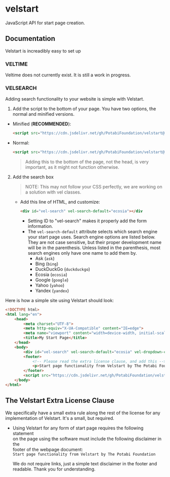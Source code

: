 # velstart
JavaScript API for start page creation.

## Documentation
Velstart is increadibly easy to set up

### VELTIME
Veltime does not currently exist. It is still a work in progress.

### VELSEARCH
Adding search functionality to your website is simple with Velstart. 
1. Add the script to the bottom of your page. You have two options, the normal and minified versions.
  - Minified (**RECOMMENDED**): 
      ```html 
      <script src="https://cdn.jsdelivr.net/gh/PotabiFoundation/velstart@main/velstart.min.js" defer></script>
      ```
  - Normal:
      ```html 
      <script src="https://cdn.jsdelivr.net/gh/PotabiFoundation/velstart@main/velstart.js" defer></script>
      ```
     > Adding this to the bottom of the page, not the head, is very important, as it might not function otherwise.
2. Add the search box
   > NOTE: This may not follow your CSS perfectly, we are working on a solution with vel classes.
   
   - Add this line of HTML, and customize:
       ```html
       <div id="vel-search" vel-search-default="ecosia"></div
       ```
       - Setting ID to "vel-search" makes it properly add the form information.
       - The `vel-search-default` attribute selects which search engine your start page uses. Search engine options are listed below. They are not case sensitive, but their proper development name will be in the parenthesis. Unless listed in the parenthesis, most search engines only have one name to add them by.
          - Ask (`ask`)
          - Bing (`bing`)
          - DuckDuckGo (`duckduckgo`)
          - Ecosia (`ecosia`)
          - Google (`google`)
          - Yahoo (`yahoo`)
          - Yandex (`yandex`)

Here is how a simple site using Velstart should look:
```html
<!DOCTYPE html>
<html lang="en">
    <head>
        <meta charset="UTF-8">
        <meta http-equiv="X-UA-Compatible" content="IE=edge">
        <meta name="viewport" content="width=device-width, initial-scale=1.0">
        <title>My Start Page</title>
    </head>
    <body>
        <div id="vel-search" vel-search-default="ecosia" vel-dropdown-class="..." vel-form-class="..." vel-button-class="..."></div>
        <footer>
            <!-- Please read the extra license clause, and add this -->
            <p>Start page functionality from Velstart by The Potabi Foundation</p>
        </footer>
        <script src="https://cdn.jsdelivr.net/gh/PotabiFoundation/velstart@main/velstart.min.js" defer></script>
    </body>
</html>
```

## The Velstart Extra License Clause
We specifically have a small extra rule along the rest of the license for any implementation of Velstart. It's a small, but required. 
- Using Velstart for any form of start page requires the following statement \
  on the page using the software must include the following disclaimer in the \
  footer of the webpage document: \
  `Start page functionality from Velstart by The Potabi Foundation`
  
  We do not require links, just a simple text disclaimer in the footer and readable. Thank you for understanding. 
